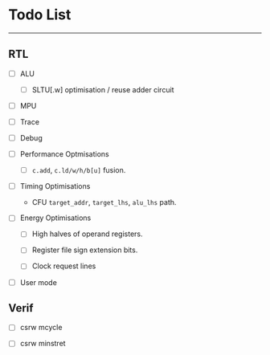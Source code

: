 
# Todo List

---

## RTL

- [ ] ALU

  - [ ] SLTU[.w] optimisation / reuse adder circuit

- [ ] MPU

- [ ] Trace

- [ ] Debug

- [ ] Performance Optmisations

  - [ ] `c.add`, `c.ld/w/h/b[u]` fusion.

- [ ] Timing Optimisations

  - CFU `target_addr`, `target_lhs`, `alu_lhs` path.

- [ ] Energy Optimisations

  - [ ] High halves of operand registers.

  - [ ] Register file sign extension bits.

  - [ ] Clock request lines

- [ ] User mode

## Verif

- [ ] csrw mcycle
- [ ] csrw minstret


